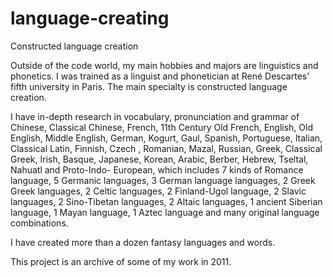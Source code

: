 # language-creating
Constructed language creation

Outside of the code world, my main hobbies and majors are linguistics and phonetics. I was trained as a linguist and phonetician at René Descartes' fifth university in Paris. The main specialty is constructed language creation.

I have in-depth research in vocabulary, pronunciation and grammar of Chinese, Classical Chinese, French, 11th Century Old French, English, Old English, Middle English, German, Kogurt, Gaul, Spanish, Portuguese, Italian, Classical Latin, Finnish, Czech , Romanian, Mazal, Russian, Greek, Classical Greek, Irish, Basque, Japanese, Korean, Arabic, Berber, Hebrew, Tseltal, Nahuatl and Proto-Indo- European, which includes 7 kinds of Romance language, 5 Germanic languages, 3 German language languages, 2 Greek Greek languages, 2 Celtic languages, 2 Finland-Ugol language, 2 Slavic languages, 2 Sino-Tibetan languages, 2 Altaic languages, 1 ancient Siberian language, 1 Mayan language, 1 Aztec language and many original language combinations.

I have created more than a dozen fantasy languages and words.

This project is an archive of some of my work in 2011.
